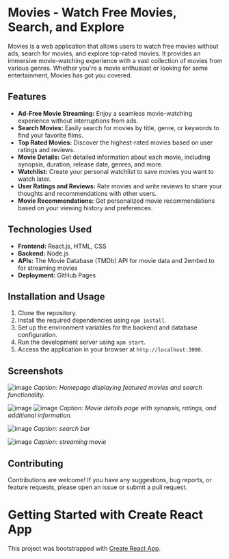 # Movies - Watch Free Movies, Search, and Explore

Movies is a web application that allows users to watch free movies without ads, search for movies, and explore top-rated movies. It provides an immersive movie-watching experience with a vast collection of movies from various genres. Whether you're a movie enthusiast or looking for some entertainment, Movies has got you covered.

## Features

- **Ad-Free Movie Streaming:** Enjoy a seamless movie-watching experience without interruptions from ads.
- **Search Movies:** Easily search for movies by title, genre, or keywords to find your favorite films.
- **Top Rated Movies:** Discover the highest-rated movies based on user ratings and reviews.
- **Movie Details:** Get detailed information about each movie, including synopsis, duration, release date, genres, and more.
- **Watchlist:** Create your personal watchlist to save movies you want to watch later.
- **User Ratings and Reviews:** Rate movies and write reviews to share your thoughts and recommendations with other users.
- **Movie Recommendations:** Get personalized movie recommendations based on your viewing history and preferences.

## Technologies Used

- **Frontend:** React.js, HTML, CSS
- **Backend:** Node.js
- **APIs:** The Movie Database (TMDb) API for movie data and 2embed.to for streaming movies
- **Deployment:** GitHub Pages

## Installation and Usage

1. Clone the repository.
2. Install the required dependencies using `npm install`.
3. Set up the environment variables for the backend and database configuration.
4. Run the development server using `npm start`.
5. Access the application in your browser at `http://localhost:3000`.

## Screenshots

![image](https://github.com/yogendradevil/movies/assets/81254268/9a92e188-8d45-467e-96eb-4e3708974ac9)
*Caption: Homepage displaying featured movies and search functionality.*

![image](https://github.com/yogendradevil/movies/assets/81254268/c6b64b62-a367-4cf9-bb95-2ea662499c49)
![image](https://github.com/yogendradevil/movies/assets/81254268/90f509cb-8da6-4e54-93ae-e6ea69e6d413)
*Caption: Movie details page with synopsis, ratings, and additional information.*

![image](https://github.com/yogendradevil/movies/assets/81254268/6000f4e9-f46c-4698-91d4-8266c39e6fe1)
*Caption: search bar*

![image](https://github.com/yogendradevil/movies/assets/81254268/1b89a77a-3e55-4c17-90b3-bbf7f32ab115)
*Caption: streaming movie*

## Contributing

Contributions are welcome! If you have any suggestions, bug reports, or feature requests, please open an issue or submit a pull request.


# Getting Started with Create React App

This project was bootstrapped with [Create React App](https://github.com/facebook/create-react-app).
